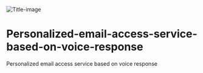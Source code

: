 ![Title-image](https://github.com/nitish1310/Personalized-email-access-service-based-on-voice-response/master/Images/Title-Image.png)

# Personalized-email-access-service-based-on-voice-response
Personalized email access service based on voice response
